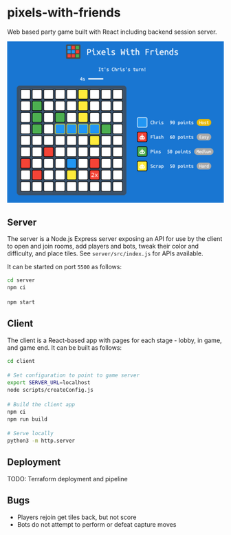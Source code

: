 # pixels-with-friends

Web based party game built with React including backend session server.

![](screenshot.png)

## Server

The server is a Node.js Express server exposing an API for use by the client to
open and join rooms, add players and bots, tweak their color and difficulty,
and place tiles. See `server/src/index.js` for APIs available.

It can be started on port `5500` as follows:

```bash
cd server
npm ci

npm start
```

## Client

The client is a React-based app with pages for each stage - lobby, in game, and
game end. It can be built as follows:

```bash
cd client

# Set configuration to point to game server
export SERVER_URL=localhost
node scripts/createConfig.js

# Build the client app
npm ci
npm run build

# Serve locally
python3 -m http.server
```

## Deployment

TODO: Terraform deployment and pipeline


## Bugs

- Players rejoin get tiles back, but not score
- Bots do not attempt to perform or defeat capture moves
